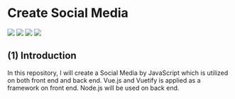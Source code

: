 # Create Social Media

![](https://img.shields.io/badge/JavaScript-F7DF1E?style=flat-square&logo=JavaScript&logoColor=black) ![](https://img.shields.io/badge/Vue.js-4FC08D?style=flat-square&logo=Vue.js&logoColor=white) ![](https://img.shields.io/badge/Vuetify-1867C0?style=flat-square&logo=Vuetify&logoColor=white) ![](https://img.shields.io/badge/Node.js-339933?style=flat-square&logo=Node.js&logoColor=white)

## (1) Introduction

In this repository, I will create a Social Media by JavaScript which is utilized on both front end and back end. Vue.js and Vuetify is applied as a framework on front end. Node.js will be used on back end.
